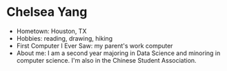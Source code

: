 # Chelsea Yang

- Hometown: Houston, TX
- Hobbies: reading, drawing, hiking
- First Computer I Ever Saw: my parent's work computer
- About me: I am a second year majoring in Data Science and minoring in computer science. I'm also in the Chinese Student Association.